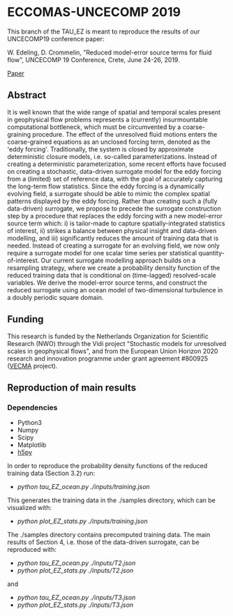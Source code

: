 # ECCOMAS-UNCECOMP 2019

This branch of the TAU_EZ is meant to reproduce the results of our UNCECOMP19 conference paper:

W. Edeling, D. Crommelin, "Reduced model-error source terms for fluid flow", UNCECOMP 19 Conference, Crete, June 24-26, 2019.

[Paper](https://www.researchgate.net/publication/331407224_Reduced_model-error_source_terms_for_fluid_flow)

## Abstract
It is well known that the wide range of spatial and temporal scales present in geophysical flow problems represents a (currently) insurmountable computational bottleneck, which must be circumvented by a coarse-graining procedure. The effect of the unresolved fluid motions enters the coarse-grained equations as an unclosed forcing term, denoted as the 'eddy forcing'. Traditionally, the system is closed by approximate deterministic closure models, i.e. so-called parameterizations. Instead of creating a deterministic parameterization, some recent efforts have focused on creating a stochastic, data-driven surrogate model for the eddy forcing from a (limited) set of reference data, with the goal of accurately capturing the long-term flow statistics. Since the eddy forcing is a dynamically evolving field, a surrogate should be able to mimic the complex spatial patterns displayed by the eddy forcing. Rather than creating such a (fully data-driven) surrogate, we propose to precede the surrogate construction step by a procedure that replaces the eddy forcing with a new model-error source term which: i) is tailor-made to capture spatially-integrated statistics of interest, ii) strikes a balance between physical insight and data-driven modelling, and iii) significantly reduces the amount of training data that is needed. Instead of creating a surrogate for an evolving field, we now only require a surrogate model for one scalar time series per statistical quantity-of-interest. Our current surrogate modelling approach builds on a resampling strategy, where we create a probability density function of the reduced training data that is conditional on (time-lagged) resolved-scale variables. We derive the model-error source terms, and construct the reduced surrogate using an ocean model of two-dimensional turbulence in a doubly periodic square domain.

## Funding
This research is funded by the Netherlands Organization for Scientific Research (NWO) through the Vidi project "Stochastic
models for unresolved scales in geophysical flows", and from the European Union Horizon 2020 research and innovation programme under grant agreement \#800925 ([VECMA](https://www.vecma.eu/) project). 

## Reproduction of main results

### Dependencies
+ Python3
+ Numpy
+ Scipy
+ Matplotlib
+ [h5py](https://github.com/h5py/h5py)

In order to reproduce the probability density functions of the reduced training data (Section 3.2) run:

+ *python tau_EZ_ocean.py ./inputs/training.json*

This generates the training data in the ./samples directory, which can be visualized with:

+ *python plot_EZ_stats.py ./inputs/training.json*

The ./samples directory contains precomputed training data. The main results of Section 4, i.e. those of the data-driven surrogate, can be reproduced with:

+ *python tau_EZ_ocean.py ./inputs/T2.json*
+ *python plot_EZ_stats.py ./inputs/T2.json*

and

+ *python tau_EZ_ocean.py ./inputs/T3.json*
+ *python plot_EZ_stats.py ./inputs/T3.json*
